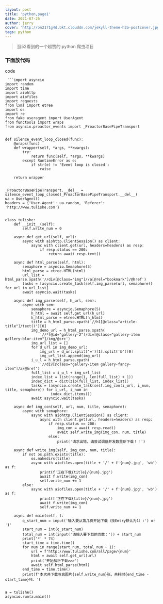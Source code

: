 ```yaml
---
layout: post
title: 'python,page1'
date: 2021-07-26
author: jerry
cover: 'http://on2171g4d.bkt.clouddn.com/jekyll-theme-h2o-postcover.jpg'
tags: python
---
```

>逛52看到的一个超赞的 python 爬虫项目
### 下面放代码

code

```
 ```import asyncio
import random
import time 
import aiohttp
import aiofiles
import requests
from lxml import etree
import os
import re
from fake_useragent import UserAgent
from functools import wraps
from asyncio.proactor_events import _ProactorBasePipeTransport
 
 
def silence_event_loop_closed(func):
    @wraps(func)
    def wrapper(self, *args, **kwargs):
        try:
            return func(self, *args, **kwargs)
        except RuntimeError as e:
            if str(e) != 'Event loop is closed':
                raise
 
    return wrapper
 
 
_ProactorBasePipeTransport.__del__ = silence_event_loop_closed(_ProactorBasePipeTransport.__del__)
ua = UserAgent()
headers = {'User-Agent': ua.random, 'Referer': 'http://www.tulishe.com'}
 
 
class tulishe:
    def __init__(self):
        self.write_num = 0
 
    async def get_url(self, url):
        async with aiohttp.ClientSession() as client:
            async with client.get(url, headers=headers) as resp:
                if resp.status == 200:
                    return await resp.text()
 
    async def html_parse(self, html):
        semaphore = asyncio.Semaphore(5)
        html_parse = etree.HTML(html)
        url_list = html_parse.xpath('//div[@class="img"]//a[@rel="bookmark"]/@href')
        tasks = [asyncio.create_task(self.img_parse(url, semaphore)) for url in url_list]
        await asyncio.wait(tasks)
 
    async def img_parse(self, h_url, sem):
        async with sem:
            semaphore = asyncio.Semaphore(5)
            h_html = await self.get_url(h_url)
            h_html_parse = etree.HTML(h_html)
            title = h_html_parse.xpath('//h1[@class="article-title"]/text()')[0]
            img_demo_url = h_html_parse.xpath(
                '//*[@id="gallery-2"]/div[@class="gallery-item gallery-blur-item"]/img/@src')
            img_url_list = []
            for d_url in img_demo_url:
                img_url = d_url.split('=')[1].split('&')[0]
                img_url_list.append(img_url)
            i_u_l = h_html_parse.xpath(
                '//div[@class="gallery-item gallery-fancy-item"]/a/@href')
            full_list = i_u_l + img_url_list
            index_list = list(range(1, len(full_list) + 1))
            index_dict = dict(zip(full_list, index_list))
            tasks = [asyncio.create_task(self.img_con(i_url, i_num, title, semaphore)) for i_url, i_num in
                     index_dict.items()]
            await asyncio.wait(tasks)
 
    async def img_con(self, url, num, title, semaphore):
        async with semaphore:
            async with aiohttp.ClientSession() as client:
                async with client.get(url, headers=headers) as resp:
                    if resp.status == 200:
                        img_con = await resp.read()
                        await self.write_img(img_con, num, title)
                    else:
                        print('请求出错，请尝试调低并发数重新下载！！')
 
    async def write_img(self, img_con, num, title):
        if not os.path.exists(title):
            os.makedirs(title)
            async with aiofiles.open(title + '/' + f'{num}.jpg', 'wb') as f:
                print(f'正在下载{title}/{num}.jpg')
                await f.write(img_con)
                self.write_num += 1
        else:
            async with aiofiles.open(title + '/' + f'{num}.jpg', 'wb') as f:
                print(f'正在下载{title}/{num}.jpg')
                await f.write(img_con)
                self.write_num += 1
 
    async def main(self, ):
        q_start_num = input('输入要从第几页开始下载（按Entry默认为1）:') or '1'
        start_num = int(q_start_num)
        total_num = int(input('请输入要下载的页数：')) + start_num
        print('*' * 74)
        start_time = time.time()
        for num in range(start_num, total_num + 1):
            url = f'http://www.tulishe.com/all/page/{num}'
            html = await self.get_url(url)
            print('开始解析下载>>>')
            await self.html_parse(html)
        end_time = time.time()
        print(f'本次共下载写真图片{self.write_num}张，共耗时{end_time - start_time}秒。')
 
 
a = tulishe()
asyncio.run(a.main())
 ```
```
